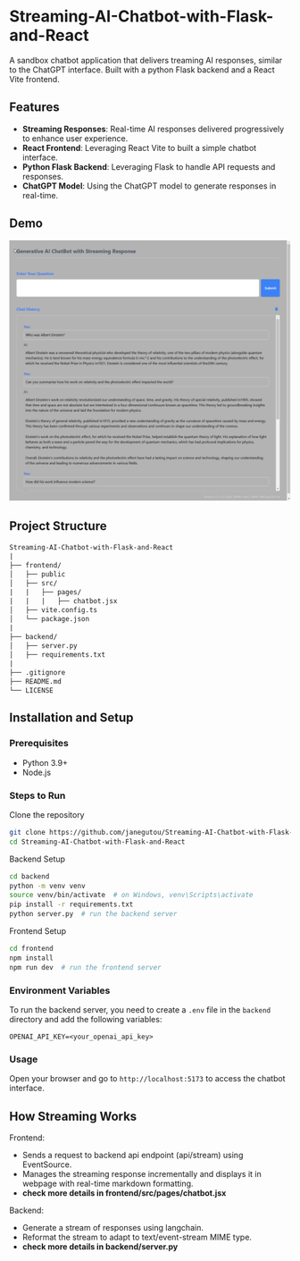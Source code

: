 # Streaming-AI-Chatbot-with-Flask-and-React

A sandbox chatbot application that delivers treaming AI responses, similar to the ChatGPT interface. Built with a python Flask backend and a React Vite frontend.

## Features

- **Streaming Responses**: Real-time AI responses delivered progressively to enhance user experience.
- **React Frontend**: Leveraging React Vite to built a simple chatbot interface.
- **Python Flask Backend**: Leveraging Flask to handle API requests and responses.
- **ChatGPT Model**: Using the ChatGPT model to generate responses in real-time.

## Demo

![App Demo](https://github.com/janegutou/Streaming-AI-Chatbot-with-Flask-and-React/blob/main/frontend/public/demo.gif)


## Project Structure

```plaintext
Streaming-AI-Chatbot-with-Flask-and-React
|
├── frontend/
│   ├── public
│   ├── src/
|   |   ├── pages/
|   |   |   ├── chatbot.jsx
│   ├── vite.config.ts
│   └── package.json
|
├── backend/
│   ├── server.py
│   ├── requirements.txt
|
├── .gitignore
├── README.md
└── LICENSE
```

## Installation and Setup

### Prerequisites
- Python 3.9+
- Node.js

### Steps to Run

Clone the repository

```bash
git clone https://github.com/janegutou/Streaming-AI-Chatbot-with-Flask-and-React.git
cd Streaming-AI-Chatbot-with-Flask-and-React
```

Backend Setup

```bash
cd backend
python -m venv venv
source venv/bin/activate  # on Windows, venv\Scripts\activate
pip install -r requirements.txt
python server.py  # run the backend server
```

Frontend Setup

```bash
cd frontend
npm install
npm run dev  # run the frontend server
```

### Environment Variables

To run the backend server, you need to create a `.env` file in the `backend` directory and add the following variables:
```plaintext
OPENAI_API_KEY=<your_openai_api_key>
```

### Usage

Open your browser and go to `http://localhost:5173` to access the chatbot interface.


## How Streaming Works

Frontend:
- Sends a request to backend api endpoint (api/stream) using EventSource.
- Manages the streaming response incrementally and displays it in webpage with real-time markdown formatting.
- __check more details in frontend/src/pages/chatbot.jsx__

Backend:
- Generate a stream of responses using langchain.
- Reformat the stream to adapt to text/event-stream MIME type.
- __check more details in backend/server.py__

